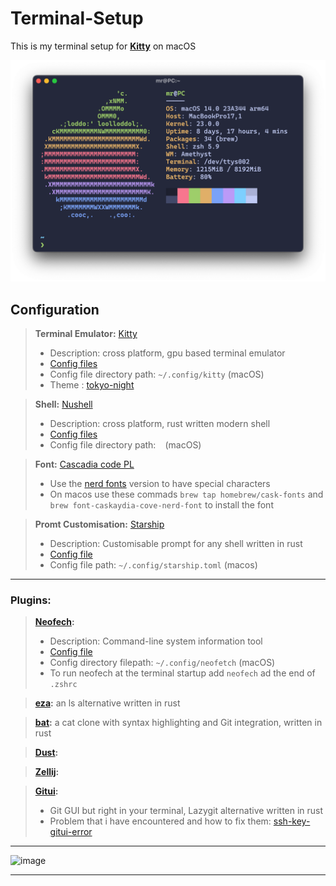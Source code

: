 # Terminal-Setup
This is my terminal setup for **[Kitty](https://github.com/kovidgoyal/kitty)** on macOS

![image](/README-Files/focus.png)

## Configuration

> **Terminal Emulator:** [Kitty](https://github.com/kovidgoyal/kitty)
>  - Description: cross platform, gpu based terminal emulator 
>  - [Config files](Config-Files/kitty)
>  - Config file directory path:  ```~/.config/kitty``` (macOS)
>  - Theme : [tokyo-night](https://github.com/davidmathers/tokyo-night-kitty-theme)

> **Shell:** [Nushell](https://github.com/nushell/nushell)
>  - Description: cross platform, rust written modern shell 
>  - [Config files]()
>  - Config file directory path:  ``` ``` (macOS)

>**Font:** [Cascadia code PL](https://github.com/microsoft/cascadia-code)
>  - Use the [nerd fonts](https://github.com/ryanoasis/nerd-fonts) version to have special characters
>  - On macos use these commads ```brew tap homebrew/cask-fonts``` and ```brew font-caskaydia-cove-nerd-font``` to install the font
  


>**Promt Customisation:** [Starship](https://github.com/starship/starship)
>  - Description: Customisable prompt for any shell written in rust
>  - [Config file](Config-Files/starship.toml)
>  - Config file path:  ```~/.config/starship.toml``` (macos)

----
### Plugins:
> **[Neofech](https://github.com/dylanaraps/neofetch):**
>    - Description: Command-line system information tool
>    - [Config file](Config-Files/neofetch)
>    - Config directory filepath: ```~/.config/neofetch``` (macOS)
>    - To run neofech at the terminal startup add ```neofech``` ad the end of ```.zshrc``` 

> **[eza](https://github.com/eza-community/eza):** an ls alternative written in rust

> **[bat](https://github.com/sharkdp/bat):** a cat clone with syntax highlighting and Git integration, written in rust

> **[Dust](https://github.com/bootandy/dust):**

> **[Zellij](https://github.com/zellij-org/zellij):**

> **[Gitui](https://github.com/extrawurst/gitui):**
>    -   Git GUI but right in your terminal, Lazygit alternative written in rust
>    -   Problem that i have encountered and how to fix them: [ssh-key-gitui-error](/README-Files/shh_key_gitui_error.md)

---

![image](/README-Files/large.png)

---
